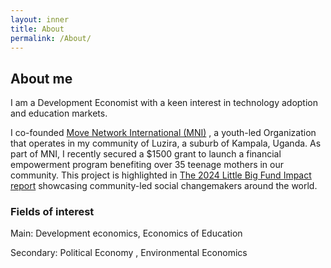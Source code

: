 ```yaml
---
layout: inner
title: About
permalink: /About/
---
```


## About me
I am a Development Economist with a keen interest in technology adoption and education markets.

I co-founded  [Move Network International (MNI)](https://www.moveinternational.org/) , a youth-led Organization that operates in my community of  Luzira, a suburb of Kampala, Uganda. As part of MNI, I recently secured a $1500 grant to launch a financial empowerment program benefiting over 35 teenage mothers in our community. This project is highlighted in   [The 2024 Little Big Fund Impact report](https://www.littlebig.fund/s/LBF-Impact-Report-Presentation-1.pdf) showcasing community-led social changemakers around the world.


### Fields of interest
Main: Development economics, Economics of Education 

Secondary: Political Economy , Environmental Economics 
